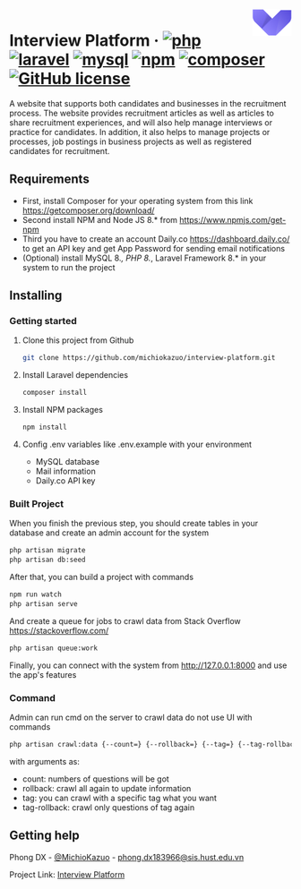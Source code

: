 <img src="./public/logo.png" alt="Logo of the project" align="right">

# Interview Platform &middot; [![php](https://img.shields.io/badge/php-v8.*-blue)](https://www.php.net/) [![laravel](https://img.shields.io/badge/laravel-v8.*-blue)](https://laravel.com/docs/8.x) [![mysql](https://img.shields.io/badge/mysql-v8.*-blue)](https://www.mysql.com/) [![npm](https://img.shields.io/badge/npm-v8.*-green)](https://www.npmjs.com/package/npm) [![composer](https://img.shields.io/badge/composer-v2.*-green)](https://getcomposer.org/) [![GitHub license](https://img.shields.io/badge/license-MIT-blue.svg?style=flat-square)](https://github.com/your/your-project/blob/master/LICENSE)

A website that supports both candidates and businesses in the recruitment process. The website provides recruitment articles as well as articles to share recruitment experiences, and will also help manage interviews or practice for candidates. In addition, it also helps to manage projects or processes, job postings in business projects as well as registered candidates for recruitment.

## Requirements

- First, install Composer for your operating system from this link https://getcomposer.org/download/
- Second install NPM and Node JS 8.* from https://www.npmjs.com/get-npm
- Third you have to create an account Daily.co https://dashboard.daily.co/ to get an API key and get App Password for sending email notifications
- (Optional) install MySQL 8.*, PHP 8.*, Laravel Framework 8.*  in your system to run the project

## Installing 

### Getting started

1. Clone this project from Github
    ```sh
    git clone https://github.com/michiokazuo/interview-platform.git
    ```

2. Install Laravel dependencies
    ```sh
    composer install
    ```

3. Install NPM packages
   ```sh
   npm install
   ```

4. Config .env variables like .env.example with your environment
    - MySQL database 
    - Mail information 
    - Daily.co API key

### Built Project

When you finish the previous step, you should create tables in your database and create an admin account for the system
```sh
php artisan migrate
php artisan db:seed
```

After that, you can build a project with commands
   ```sh
   npm run watch
   php artisan serve
   ```
And create a queue for jobs to crawl data from Stack Overflow https://stackoverflow.com/
```sh
php artisan queue:work
```

Finally, you can connect with the system from http://127.0.0.1:8000 and use the app's features 

### Command
Admin can run cmd on the server to crawl data do not use UI with commands
```sh
php artisan crawl:data {--count=} {--rollback=} {--tag=} {--tag-rollback=}
```
with arguments as:
  - count: numbers of questions will be got
  - rollback: crawl all again to update information
  - tag: you can crawl with a specific tag what you want
  - tag-rollback: crawl only questions of tag again

## Getting help

Phong DX - [@MichioKazuo](https://twitter.com/MichioKazuo) - phong.dx183966@sis.hust.edu.vn

Project Link: [Interview Platform](https://github.com/michiokazuo/interview-platform.git)

